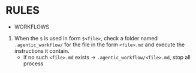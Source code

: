 # RULES

* WORKFLOWS
1. When the `$` is used in form `$<file>`, check a folder named `.agentic_workflow/` for the file in the form `<file>.md` and execute the instructions it contain.
    - if no such `<file>.md` exists -> `.agentic_workflow/<file>.md`, stop all process
